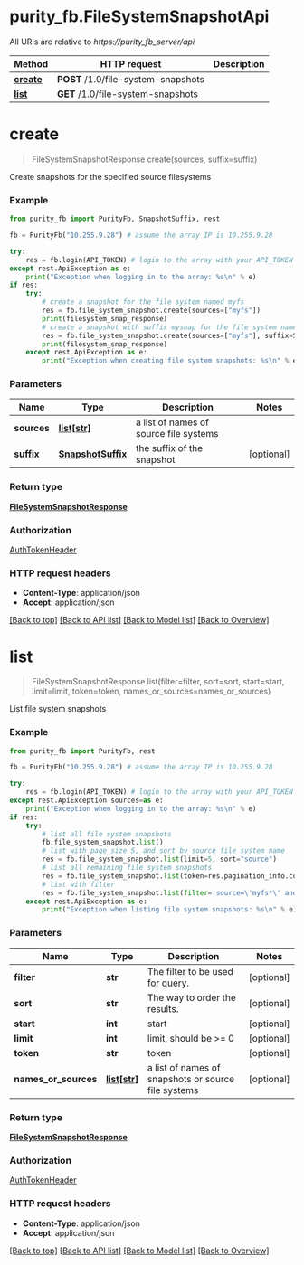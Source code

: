 # purity_fb.FileSystemSnapshotApi

All URIs are relative to *https://purity_fb_server/api*

Method | HTTP request | Description
------------- | ------------- | -------------
[**create**](FileSystemSnapshotApi.md#create) | **POST** /1.0/file-system-snapshots | 
[**list**](FileSystemSnapshotApi.md#list) | **GET** /1.0/file-system-snapshots | 


# **create**
> FileSystemSnapshotResponse create(sources, suffix=suffix)



Create snapshots for the specified source filesystems

### Example 
```python
from purity_fb import PurityFb, SnapshotSuffix, rest

fb = PurityFb("10.255.9.28") # assume the array IP is 10.255.9.28

try:
    res = fb.login(API_TOKEN) # login to the array with your API_TOKEN
except rest.ApiException as e:
    print("Exception when logging in to the array: %s\n" % e)
if res:
    try:
        # create a snapshot for the file system named myfs
        res = fb.file_system_snapshot.create(sources=["myfs"])
        print(filesystem_snap_response)
        # create a snapshot with suffix mysnap for the file system named myfs
        res = fb.file_system_snapshot.create(sources=["myfs"], suffix=SnapshotSuffix("mysnap"))
        print(filesystem_snap_response)
    except rest.ApiException as e:
        print("Exception when creating file system snapshots: %s\n" % e)
```

### Parameters

Name | Type | Description  | Notes
------------- | ------------- | ------------- | -------------
 **sources** | [**list[str]**](str.md)| a list of names of source file systems | 
 **suffix** | [**SnapshotSuffix**](SnapshotSuffix.md)| the suffix of the snapshot | [optional] 

### Return type

[**FileSystemSnapshotResponse**](FileSystemSnapshotResponse.md)

### Authorization

[AuthTokenHeader](index.md#AuthTokenHeader)

### HTTP request headers

 - **Content-Type**: application/json
 - **Accept**: application/json

[[Back to top]](#) [[Back to API list]](index.md#documentation-for-api-endpoints) [[Back to Model list]](index.md#documentation-for-models) [[Back to Overview]](index.md)

# **list**
> FileSystemSnapshotResponse list(filter=filter, sort=sort, start=start, limit=limit, token=token, names_or_sources=names_or_sources)



List file system snapshots

### Example 
```python
from purity_fb import PurityFb, rest

fb = PurityFb("10.255.9.28") # assume the array IP is 10.255.9.28

try:
    res = fb.login(API_TOKEN) # login to the array with your API_TOKEN
except rest.ApiException sources=as e:
    print("Exception when logging in to the array: %s\n" % e)
if res:
    try:
        # list all file system snapshots
        fb.file_system_snapshot.list()
        # list with page size 5, and sort by source file system name
        res = fb.file_system_snapshot.list(limit=5, sort="source")
        # list all remaining file system snapshots
        res = fb.file_system_snapshot.list(token=res.pagination_info.continuation_token)
        # list with filter
        res = fb.file_system_snapshot.list(filter='source=\'myfs*\' and contains(suffix, \'1\')')
    except rest.ApiException as e:
        print("Exception when listing file system snapshots: %s\n" % e)
```

### Parameters

Name | Type | Description  | Notes
------------- | ------------- | ------------- | -------------
 **filter** | **str**| The filter to be used for query. | [optional] 
 **sort** | **str**| The way to order the results. | [optional] 
 **start** | **int**| start | [optional] 
 **limit** | **int**| limit, should be &gt;&#x3D; 0 | [optional] 
 **token** | **str**| token | [optional] 
 **names_or_sources** | [**list[str]**](str.md)| a list of names of snapshots or source file systems | [optional] 

### Return type

[**FileSystemSnapshotResponse**](FileSystemSnapshotResponse.md)

### Authorization

[AuthTokenHeader](index.md#AuthTokenHeader)

### HTTP request headers

 - **Content-Type**: application/json
 - **Accept**: application/json

[[Back to top]](#) [[Back to API list]](index.md#documentation-for-api-endpoints) [[Back to Model list]](index.md#documentation-for-models) [[Back to Overview]](index.md)

